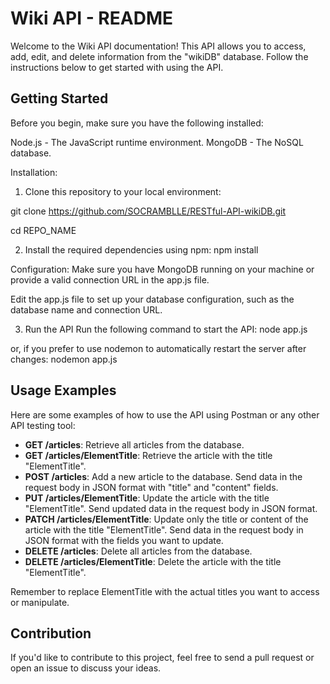 # Wiki API - README

Welcome to the Wiki API documentation! This API allows you to access, add, edit, and delete information from the "wikiDB" database. Follow the instructions below to get started with using the API.

## Getting Started
Before you begin, make sure you have the following installed:

Node.js - The JavaScript runtime environment.
MongoDB - The NoSQL database.

Installation:
1. Clone this repository to your local environment:

git clone https://github.com/SOCRAMBLLE/RESTful-API-wikiDB.git

cd REPO_NAME


2. Install the required dependencies using npm:
npm install

Configuration:
Make sure you have MongoDB running on your machine or provide a valid connection URL in the app.js file.

Edit the app.js file to set up your database configuration, such as the database name and connection URL.

3. Run the API
Run the following command to start the API:
node app.js

or, if you prefer to use nodemon to automatically restart the server after changes:
nodemon app.js


## Usage Examples
Here are some examples of how to use the API using Postman or any other API testing tool:

- **GET /articles**: Retrieve all articles from the database.
- **GET /articles/ElementTitle**: Retrieve the article with the title "ElementTitle".
- **POST /articles**: Add a new article to the database. Send data in the request body in JSON format with "title" and "content" fields.
- **PUT /articles/ElementTitle**: Update the article with the title "ElementTitle". Send updated data in the request body in JSON format.
- **PATCH /articles/ElementTitle**: Update only the title or content of the article with the title "ElementTitle". Send data in the request body in JSON format with the fields you want to update.
- **DELETE /articles**: Delete all articles from the database.
- **DELETE /articles/ElementTitle**: Delete the article with the title "ElementTitle".

Remember to replace ElementTitle with the actual titles you want to access or manipulate.

## Contribution
If you'd like to contribute to this project, feel free to send a pull request or open an issue to discuss your ideas.